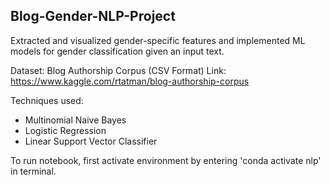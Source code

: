 ## Blog-Gender-NLP-Project

Extracted and visualized gender-specific features and implemented ML models for gender classification given an input text.

Dataset: Blog Authorship Corpus (CSV Format)
Link: https://www.kaggle.com/rtatman/blog-authorship-corpus

Techniques used:
- Multinomial Naive Bayes
- Logistic Regression
- Linear Support Vector Classifier

To run notebook, first activate environment by entering 'conda activate nlp' in terminal.
